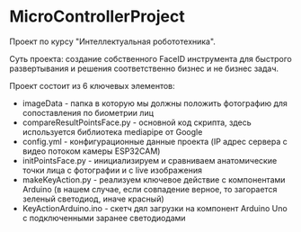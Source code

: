 # MicroControllerProject

Проект по курсу "Интеллектуальная робототехника". 

Суть проекта: создание собственного FaceID инструмента для быстрого развертывания и решения соответственно бизнес и не бизнес задач. 

Проект состоит из 6 ключевых элементов: 
- imageData - папка в которую мы должны положить фотографию для сопоставления по биометрии лиц
- compareResultPointsFace.py - основной код скрипта, здесь используется библиотека mediapipe от Google
- config.yml - конфигурационные данные проекта (IP адрес сервера с видео потоком камеры ESP32CAM)
- initPointsFace.py - инициализируем и сравниваем анатомические точки лица с фотографии и с live изображения
- makeKeyAction.py - реализуем ключевое действие с компонентами Arduino (в нашем случае, если совпадение верное, то загорается зеленый светодиод, иначе красный)
- KeyActionArduino.ino - скетч дял загрузки на компонент Arduino Uno с подключенными заранее светодиодами

